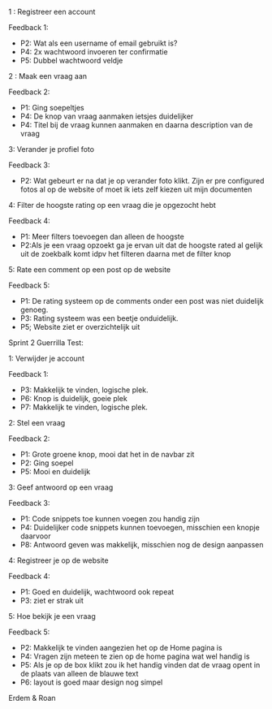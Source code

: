 1 : Registreer een account

Feedback 1: 

- P2: Wat als een username of email gebruikt is? 
- P4: 2x wachtwoord invoeren ter confirmatie 
- P5: Dubbel wachtwoord veldje

2 : Maak een vraag aan

Feedback 2: 

- P1: Ging soepeltjes
- P4: De knop van vraag aanmaken ietsjes duidelijker
- P4: Titel bij de vraag kunnen aanmaken en daarna description van de vraag

3: Verander je profiel foto 

Feedback 3:  

- P2: Wat gebeurt er na dat je op verander foto klikt. Zijn er pre configured fotos al op de website of moet ik iets zelf kiezen uit mijn documenten

4: Filter de hoogste rating op een vraag die je opgezocht hebt

Feedback 4: 

- P1: Meer filters toevoegen dan alleen de hoogste 
- P2:Als je een vraag opzoekt ga je ervan uit dat de hoogste rated al gelijk uit de zoekbalk komt idpv het filteren daarna met de filter knop

5: Rate een comment op een post op de website
	
Feedback 5:  

- P1: De rating systeem op de comments onder een post was niet duidelijk genoeg. 
- P3: Rating systeem was een beetje onduidelijk. 
- P5; Website ziet er overzichtelijk uit

Sprint 2 Guerrilla Test:

1: Verwijder je account

Feedback 1:
- P3: Makkelijk te vinden, logische plek.
- P6: Knop is duidelijk, goeie plek
- P7: Makkelijk te vinden, logische plek.

2: Stel een vraag

Feedback 2:

- P1: Grote groene knop, mooi dat het in de navbar zit
- P2: Ging soepel
- P5: Mooi en duidelijk 

3: Geef antwoord op een vraag

Feedback 3:

- P1: Code snippets toe kunnen voegen zou handig zijn
- P4: Duidelijker code snippets kunnen toevoegen, misschien een knopje daarvoor
- P8: Antwoord geven was makkelijk, misschien nog de design aanpassen

4: Registreer je op de website

Feedback 4:

- P1: Goed en duidelijk, wachtwoord ook repeat
- P3: ziet er strak uit


5: Hoe bekijk je een vraag

Feedback 5:

- P2: Makkelijk te vinden aangezien het op de Home pagina is
- P4: Vragen zijn meteen te zien op de home pagina wat wel handig is
- P5: Als je op de box klikt zou ik het handig vinden dat de vraag opent in de plaats van alleen de blauwe text
- P6: layout is goed maar design nog simpel


Erdem & Roan



